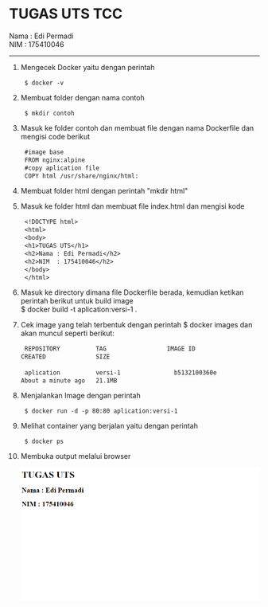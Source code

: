 
# TUGAS UTS TCC
Nama : Edi Permadi  
NIM  : 175410046 

***

1. Mengecek Docker yaitu dengan perintah 

		$ docker -v

2. Membuat folder dengan nama contoh 

    	$ mkdir contoh

3. Masuk ke folder contoh  dan membuat file dengan nama Dockerfile dan mengisi code berikut  

		#image base  
		FROM nginx:alpine  
		#copy aplication file  
		COPY html /usr/share/nginx/html:  

4. Membuat folder html dengan perintah "mkdir html"   
5. Masuk ke folder html dan membuat file index.html dan mengisi kode

		<!DOCTYPE html> 
		<html>
		<body>
		<h1>TUGAS UTS</h1>
		<h2>Nama : Edi Permadi</h2>
		<h2>NIM  : 175410046</h2>
		</body>
		</html>

6. Masuk ke directory dimana file Dockerfile berada, kemudian ketikan perintah berikut untuk build image  
	$ docker build -t aplication:versi-1 .

7. Cek image yang telah terbentuk dengan perintah $ docker images dan akan muncul seperti berikut:  

		REPOSITORY          TAG                 IMAGE ID            CREATED              SIZE  

		aplication          versi-1               b5132100360e        About a minute ago   21.1MB


8. Menjalankan Image dengan perintah  

		$ docker run -d -p 80:80 aplication:versi-1

9. Melihat container yang berjalan yaitu dengan perintah  

		$ docker ps

10. Membuka output melalui browser  

	 ![alt text](img/1.png)
